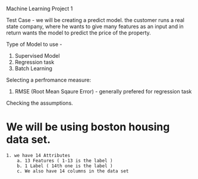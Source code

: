 Machine Learning Project 1

Test Case - we will be creating a predict model.
    the customer runs a real state company, where he wants to give many features as an input and in return wants the model to predict the price of the property.

Type of Model to use - 
1. Supervised Model
2. Regression task
3. Batch Learning

Selecting a perfromance measure:
1. RMSE (Root Mean Sqaure Error) - generally prefered for regression task

Checking the assumptions.

# We will be using boston housing data set.
    1. we have 14 Attributes 
        a. 13 Features ( 1-13 is the label )
        b. 1 Label ( 14th one is the label )
        c. We also have 14 columns in the data set